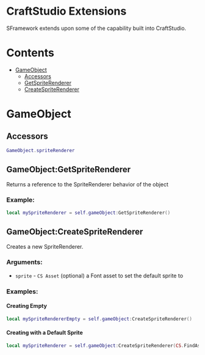 # CraftStudio Extensions
SFramework extends upon some of the capability built into CraftStudio.

# Contents
- [GameObject](#gameobject)
  - [Accessors](#accessors)
  - [GetSpriteRenderer](#gameobjectgetspriterenderer)
  - [CreateSpriteRenderer](#gameobjectcreatespriterenderer)

# GameObject
## Accessors
```lua
GameObject.spriteRenderer
```
## GameObject:GetSpriteRenderer
Returns a reference to the SpriteRenderer behavior of the object
### Example:
```lua
local mySpriteRenderer = self.gameObject:GetSpriteRenderer()
```
## GameObject:CreateSpriteRenderer
Creates a new SpriteRenderer.
### Arguments:
- `sprite` - `CS Asset` (optional) a Font asset to set the default sprite to
### Examples:
#### Creating Empty
```lua
local mySpriteRendererEmpty = self.gameObject:CreateSpriteRenderer()
```
#### Creating with a Default Sprite
```lua
local mySpriteRenderer = self.gameObject:CreateSpriteRenderer(CS.FindAsset("Sprites/Sample/SampleSprite", "Font"))
```
